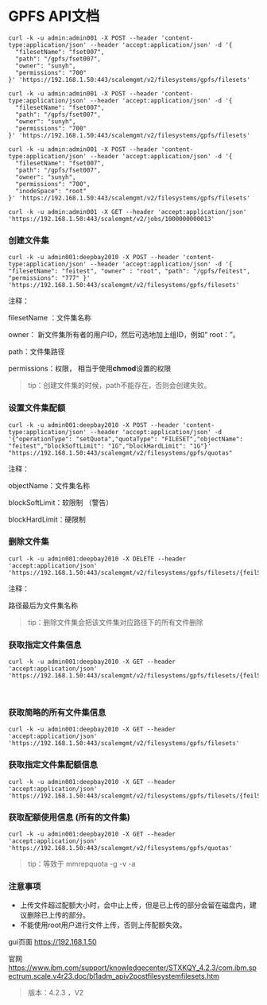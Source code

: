 # GPFS API文档



<!--more-->


```
curl -k -u admin:admin001 -X POST --header 'content-type:application/json' --header 'accept:application/json' -d '{
  "filesetName": "fset007", 
  "path": "/gpfs/fset007", 
  "owner": "sunyh", 
  "permissions": "700"
}' 'https://192.168.1.50:443/scalemgmt/v2/filesystems/gpfs/filesets'
```



```
curl -k -u admin:admin001 -X POST --header 'content-type:application/json' --header 'accept:application/json' -d '{
  "filesetName": "fset007", 
  "path": "/gpfs/fset007", 
  "owner": "sunyh", 
  "permissions": "700"
}' 'https://192.168.1.50:443/scalemgmt/v2/filesystems/gpfs/filesets'
```



```
curl -k -u admin:admin001 -X POST --header 'content-type:application/json' --header 'accept:application/json' -d '{
  "filesetName": "fset007", 
  "path": "/gpfs/fset007", 
  "owner": "sunyh", 
  "permissions": "700",
  "inodeSpace": "root"
}' 'https://192.168.1.50:443/scalemgmt/v2/filesystems/gpfs/filesets'
```



```
curl -k -u admin:admin001 -X GET --header 'accept:application/json' 'https://192.168.1.50:443/scalemgmt/v2/jobs/1000000000013'
```



### 创建文件集

```
curl -k -u admin001:deepbay2010 -X POST --header 'content-type:application/json' --header 'accept:application/json' -d '{ "filesetName": "feitest", "owner" : "root", "path": "/gpfs/feitest", "permissions": "777" }' 'https://192.168.1.50:443/scalemgmt/v2/filesystems/gpfs/filesets'
```

注释：

filesetName ：文件集名称

owner： 新文件集所有者的用户ID，然后可选地加上组ID，例如“ root：”。 

path：文件集路径

permissions：权限， 相当于使用**chmod**设置的权限 

> tip：创建文件集的时候，path不能存在，否则会创建失败。



### 设置文件集配额

```
curl -k -u admin001:deepbay2010 -X POST --header 'content-type:application/json' --header 'accept:application/json' -d '{"operationType": "setQuota","quotaType": "FILESET","objectName": "feitest","blockSoftLimit": "1G","blockHardLimit": "1G"}' "https://192.168.1.50:443/scalemgmt/v2/filesystems/gpfs/quotas"
```

注释：

objectName：文件集名称

blockSoftLimit：软限制 （警告）

blockHardLimit：硬限制



### 删除文件集

```
curl -k -u admin001:deepbay2010 -X DELETE --header 'accept:application/json' 'https://192.168.1.50:443/scalemgmt/v2/filesystems/gpfs/filesets/{feilSetName}'
```

注释：

路径最后为文件集名称

> tip：删除文件集会把该文件集对应路径下的所有文件删除



### 获取指定文件集信息

```
curl -k -u admin001:deepbay2010 -X GET --header 'accept:application/json' 'https://192.168.1.50:443/scalemgmt/v2/filesystems/gpfs/filesets/{feilSetName}'
```

​	

### 获取简略的所有文件集信息

```
curl -k -u admin001:deepbay2010 -X GET --header 'accept:application/json' 'https://192.168.1.50:443/scalemgmt/v2/filesystems/gpfs/filesets'
```



### 获取指定文件集配额信息

```
curl -k -u admin001:deepbay2010 -X GET --header 'accept:application/json' 'https://192.168.1.50:443/scalemgmt/v2/filesystems/gpfs/filesets/{feilSetName}/quotas'
```



### 获取配额使用信息    (所有的文件集)

```
curl -k -u admin001:deepbay2010 -X GET --header 'accept:application/json' 'https://192.168.1.50:443/scalemgmt/v2/filesystems/gpfs/quotas'
```

> tip：等效于 mmrepquota -g -v -a



### 注意事项

- 上传文件超过配额大小时，会中止上传，但是已上传的部分会留在磁盘内，建议删除已上传的部分。
- 不能使用root用户进行文件上传，否则上传配额失效。



gui页面  https://192.168.1.50

官网  https://www.ibm.com/support/knowledgecenter/STXKQY_4.2.3/com.ibm.spectrum.scale.v4r23.doc/bl1adm_apiv2postfilesystemfilesets.htm 

> 版本：4.2.3 ，V2
